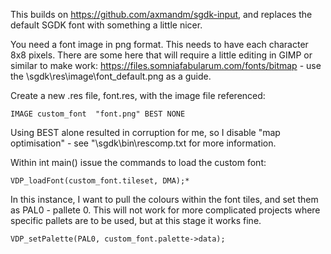 This builds on https://github.com/axmandm/sgdk-input, and replaces the default SGDK font with something a little nicer.

You need a font image in png format. This needs to have each character 8x8 pixels. There are some here that will require a little editing in GIMP or similar to make work: https://files.somniafabularum.com/fonts/bitmap - use the \sgdk\res\image\font_default.png as a guide.

Create a new .res file, font.res, with the image file referenced:

`IMAGE custom_font  "font.png" BEST NONE`

Using BEST alone resulted in corruption for me, so I disable "map optimisation" - see "\sgdk\bin\rescomp.txt for more information.

Within int main() issue the commands to load the custom font:

`VDP_loadFont(custom_font.tileset, DMA);*`

In this instance, I want to pull the colours within the font tiles, and set them as PAL0 - pallete 0. This will not work for more complicated projects where specific pallets are to be used, but at this stage it works fine.

`VDP_setPalette(PAL0, custom_font.palette->data);`
